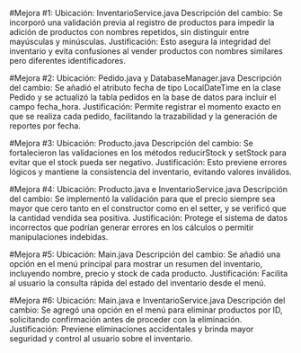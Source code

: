 #Mejora #1:
Ubicación: InventarioService.java
Descripción del cambio: Se incorporó una validación previa al registro de productos para impedir la adición de productos con nombres repetidos, sin distinguir entre mayúsculas y minúsculas.
Justificación: Esto asegura la integridad del inventario y evita confusiones al vender productos con nombres similares pero diferentes identificadores.

#Mejora #2:
Ubicación: Pedido.java y DatabaseManager.java
Descripción del cambio: Se añadió el atributo fecha de tipo LocalDateTime en la clase Pedido y se actualizó la tabla pedidos en la base de datos para incluir el campo fecha_hora.
Justificación: Permite registrar el momento exacto en que se realiza cada pedido, facilitando la trazabilidad y la generación de reportes por fecha.

#Mejora #3:
Ubicación: Producto.java
Descripción del cambio: Se fortalecieron las validaciones en los métodos reducirStock y setStock para evitar que el stock pueda ser negativo.
Justificación: Esto previene errores lógicos y mantiene la consistencia del inventario, evitando valores inválidos.

#Mejora #4:
Ubicación: Producto.java e InventarioService.java
Descripción del cambio: Se implementó la validación para que el precio siempre sea mayor que cero tanto en el constructor como en el setter, y se verificó que la cantidad vendida sea positiva.
Justificación: Protege el sistema de datos incorrectos que podrían generar errores en los cálculos o permitir manipulaciones indebidas.

#Mejora #5:
Ubicación: Main.java
Descripción del cambio: Se añadió una opción en el menú principal para mostrar un resumen del inventario, incluyendo nombre, precio y stock de cada producto.
Justificación: Facilita al usuario la consulta rápida del estado del inventario desde el menú.

#Mejora #6:
Ubicación: Main.java e InventarioService.java
Descripción del cambio: Se agregó una opción en el menú para eliminar productos por ID, solicitando confirmación antes de proceder con la eliminación.
Justificación: Previene eliminaciones accidentales y brinda mayor seguridad y control al usuario sobre el inventario.
